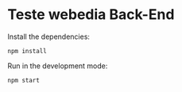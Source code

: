 Teste webedia Back-End
=======

Install the dependencies:

```npm install```

Run in the development mode:

```npm start```
